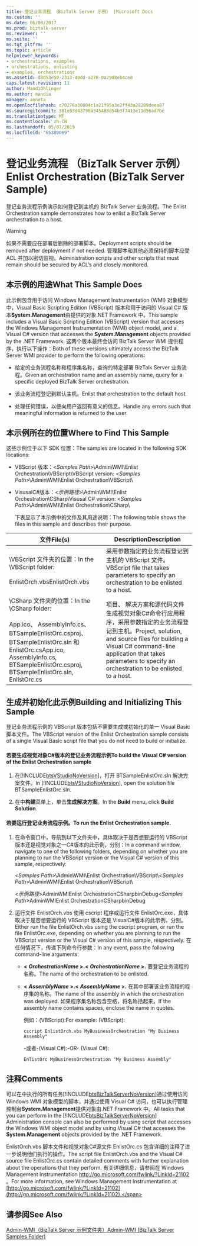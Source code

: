 ```yaml
---
title: 登记业务流程 （BizTalk Server 示例） |Microsoft Docs
ms.custom: ''
ms.date: 06/08/2017
ms.prod: biztalk-server
ms.reviewer: ''
ms.suite: ''
ms.tgt_pltfrm: ''
ms.topic: article
helpviewer_keywords:
- orchestrations, examples
- orchestrations, enlisting
- examples, orchestrations
ms.assetid: d8d53e59-2313-40dd-a278-0a29d8eb4ce8
caps.latest.revision: 11
author: MandiOhlinger
ms.author: mandia
manager: anneta
ms.openlocfilehash: c70276a30004c1a21f95a3e2ff43a28209deea87
ms.sourcegitcommit: 381e83d43796a345488d54b3f7413e11d56ad7be
ms.translationtype: MT
ms.contentlocale: zh-CN
ms.lasthandoff: 05/07/2019
ms.locfileid: "65389069"
---
```

# <a name="enlist-orchestration-biztalk-server-sample"></a><span data-ttu-id="c68c8-102">登记业务流程 （BizTalk Server 示例）</span><span class="sxs-lookup"><span data-stu-id="c68c8-102">Enlist Orchestration (BizTalk Server Sample)</span></span>
<span data-ttu-id="c68c8-103">登记业务流程示例演示如何登记到主机的 BizTalk Server 业务流程。</span><span class="sxs-lookup"><span data-stu-id="c68c8-103">The Enlist Orchestration sample demonstrates how to enlist a BizTalk Server orchestration to a host.</span></span>  
  
> [!WARNING]
>  <span data-ttu-id="c68c8-104">如果不需要应在部署后删除的部署脚本。</span><span class="sxs-lookup"><span data-stu-id="c68c8-104">Deployment scripts should be removed after deployment if not needed.</span></span> <span data-ttu-id="c68c8-105">管理脚本和其他必须保持的脚本应受 ACL 并加以密切监视。</span><span class="sxs-lookup"><span data-stu-id="c68c8-105">Administration scripts and other scripts that must remain should be secured by ACL’s and closely monitored.</span></span>  
  
## <a name="what-this-sample-does"></a><span data-ttu-id="c68c8-106">本示例的用途</span><span class="sxs-lookup"><span data-stu-id="c68c8-106">What This Sample Does</span></span>  
 <span data-ttu-id="c68c8-107">此示例包含用于访问 Windows Management Instrumentation (WMI) 对象模型中，Visual Basic Scripting Edition (VBScript) 版本和用于访问的 Visual C# 版本**System.Management**由提供的对象.NET Framework 中。</span><span class="sxs-lookup"><span data-stu-id="c68c8-107">This sample includes a Visual Basic Scripting Edition (VBScript) version that accesses the Windows Management Instrumentation (WMI) object model, and a Visual C# version that accesses the **System.Management** objects provided by the .NET Framework.</span></span> <span data-ttu-id="c68c8-108">这两个版本最终会访问 BizTalk Server WMI 提供程序，执行以下操作：</span><span class="sxs-lookup"><span data-stu-id="c68c8-108">Both of these versions ultimately access the BizTalk Server WMI provider to perform the following operations:</span></span>  
  
-   <span data-ttu-id="c68c8-109">给定的业务流程名称和程序集名称，查询的特定部署 BizTalk Server 业务流程。</span><span class="sxs-lookup"><span data-stu-id="c68c8-109">Given an orchestration name and an assembly name, query for a specific deployed BizTalk Server orchestration.</span></span>  
  
-   <span data-ttu-id="c68c8-110">该业务流程登记到默认主机。</span><span class="sxs-lookup"><span data-stu-id="c68c8-110">Enlist that orchestration to the default host.</span></span>  
  
-   <span data-ttu-id="c68c8-111">处理任何错误，以便向用户返回有意义的信息。</span><span class="sxs-lookup"><span data-stu-id="c68c8-111">Handle any errors such that meaningful information is returned to the user.</span></span>  
  
## <a name="where-to-find-this-sample"></a><span data-ttu-id="c68c8-112">本示例所在的位置</span><span class="sxs-lookup"><span data-stu-id="c68c8-112">Where to Find This Sample</span></span>  
 <span data-ttu-id="c68c8-113">这些示例位于以下 SDK 位置：</span><span class="sxs-lookup"><span data-stu-id="c68c8-113">The samples are located in the following SDK locations:</span></span>  
  
- <span data-ttu-id="c68c8-114">VBScript 版本：\<*Samples Path*\>\Admin\WMI\Enlist Orchestration\VBScript\\</span><span class="sxs-lookup"><span data-stu-id="c68c8-114">VBScript version: \<*Samples Path*\>\Admin\WMI\Enlist Orchestration\VBScript\\</span></span>  
  
- <span data-ttu-id="c68c8-115">VisusalC#版本：\<*示例路径*\>\Admin\WMI\Enlist Orchestration\CSharp\\</span><span class="sxs-lookup"><span data-stu-id="c68c8-115">Visusal C# version: \<*Samples Path*\>\Admin\WMI\Enlist Orchestration\CSharp\\</span></span>  
  
  <span data-ttu-id="c68c8-116">下表显示了本示例中的文件及其用途说明：</span><span class="sxs-lookup"><span data-stu-id="c68c8-116">The following table shows the files in this sample and describes their purpose.</span></span>  
  
|<span data-ttu-id="c68c8-117">文件</span><span class="sxs-lookup"><span data-stu-id="c68c8-117">File(s)</span></span>|<span data-ttu-id="c68c8-118">Description</span><span class="sxs-lookup"><span data-stu-id="c68c8-118">Description</span></span>|  
|---------------|-----------------|  
|<span data-ttu-id="c68c8-119">\VBScript 文件夹的位置：</span><span class="sxs-lookup"><span data-stu-id="c68c8-119">In the \VBScript folder:</span></span><br /><br /> <span data-ttu-id="c68c8-120">EnlistOrch.vbs</span><span class="sxs-lookup"><span data-stu-id="c68c8-120">EnlistOrch.vbs</span></span>|<span data-ttu-id="c68c8-121">采用参数指定的业务流程登记到主机的 VBScript 文件。</span><span class="sxs-lookup"><span data-stu-id="c68c8-121">VBScript file that takes parameters to specify an orchestration to be enlisted to a host.</span></span>|  
|<span data-ttu-id="c68c8-122">\CSharp 文件夹的位置：</span><span class="sxs-lookup"><span data-stu-id="c68c8-122">In the \CSharp folder:</span></span><br /><br /> <span data-ttu-id="c68c8-123">App.ico、 AssemblyInfo.cs、 BTSampleEnlistOrc.csproj、 BTSampleEnlistOrc.sln 和 EnlistOrc.cs</span><span class="sxs-lookup"><span data-stu-id="c68c8-123">App.ico, AssemblyInfo.cs, BTSampleEnlistOrc.csproj, BTSampleEnlistOrc.sln, EnlistOrc.cs</span></span>|<span data-ttu-id="c68c8-124">项目、 解决方案和源代码文件生成视觉对象C#命令行应用程序，采用参数指定的业务流程登记到主机。</span><span class="sxs-lookup"><span data-stu-id="c68c8-124">Project, solution, and source files for building a Visual C# command-line application that takes parameters to specify an orchestration to be enlisted to a host.</span></span>|  
  
## <a name="building-and-initializing-this-sample"></a><span data-ttu-id="c68c8-125">生成并初始化此示例</span><span class="sxs-lookup"><span data-stu-id="c68c8-125">Building and Initializing This Sample</span></span>  
 <span data-ttu-id="c68c8-126">登记业务流程示例的 VBScript 版本包括不需要生成或初始化的单一 Visual Basic 脚本文件。</span><span class="sxs-lookup"><span data-stu-id="c68c8-126">The VBScript version of the Enlist Orchestration sample consists of a single Visual Basic script file that you do not need to build or initialize.</span></span>  
  
#### <a name="to-build-the-visual-c-version-of-the-enlist-orchestration-sample"></a><span data-ttu-id="c68c8-127">若要生成视觉对象C#版本的登记业务流程示例</span><span class="sxs-lookup"><span data-stu-id="c68c8-127">To build the Visual C# version of the Enlist Orchestration sample</span></span>  
  
1. <span data-ttu-id="c68c8-128">在[!INCLUDE[btsVStudioNoVersion](../includes/btsvstudionoversion-md.md)]，打开 BTSampleEnlistOrc.sln 解决方案文件。</span><span class="sxs-lookup"><span data-stu-id="c68c8-128">In [!INCLUDE[btsVStudioNoVersion](../includes/btsvstudionoversion-md.md)], open the solution file BTSampleEnlistOrc.sln.</span></span>  
  
2. <span data-ttu-id="c68c8-129">在中**构建**菜单上，单击**生成解决方案**。</span><span class="sxs-lookup"><span data-stu-id="c68c8-129">In the **Build** menu, click **Build Solution**.</span></span>  
  
#### <a name="to-run-the-enlist-orchestration-sample"></a><span data-ttu-id="c68c8-130">若要运行登记业务流程示例。</span><span class="sxs-lookup"><span data-stu-id="c68c8-130">To run the Enlist Orchestration sample.</span></span>  
  
1.  <span data-ttu-id="c68c8-131">在命令窗口中，导航到以下文件夹中，具体取决于是否想要运行的 VBScript 版本还是视觉对象之一C#版本的此示例，分别：</span><span class="sxs-lookup"><span data-stu-id="c68c8-131">In a command window, navigate to one of the following folders, depending on whether you are planning to run the VBScript version or the Visual C# version of this sample, respectively:</span></span>  
  
     <span data-ttu-id="c68c8-132">\<*Samples Path*\>\Admin\WMI\Enlist Orchestration\VBScript\\</span><span class="sxs-lookup"><span data-stu-id="c68c8-132">\<*Samples Path*\>\Admin\WMI\Enlist Orchestration\VBScript\\</span></span>  
  
     <span data-ttu-id="c68c8-133">\<*示例路径*\>AdminWMIEnlist OrchestrationCSharpbinDebug</span><span class="sxs-lookup"><span data-stu-id="c68c8-133">\<*Samples Path*\>AdminWMIEnlist OrchestrationCSharpbinDebug</span></span>  
  
2.  <span data-ttu-id="c68c8-134">运行文件 EnlistOrch.vbs 使用 cscript 程序或运行文件 EnlistOrc.exe，具体取决于是否想要运行的 VBScript 版本还是 VisualC#版本的此示例，分别。</span><span class="sxs-lookup"><span data-stu-id="c68c8-134">Either run the file EnlistOrch.vbs using the cscript program, or run the file EnlistOrc.exe, depending on whether you are planning to run the VBScript version or the Visual C# version of this sample, respectively.</span></span> <span data-ttu-id="c68c8-135">在任何情况下，传递下列命令行参数：</span><span class="sxs-lookup"><span data-stu-id="c68c8-135">In any event, pass the following command-line arguments:</span></span>  
  
    -   <span data-ttu-id="c68c8-136">**\<** ***OrchestrationName* \>.**</span><span class="sxs-lookup"><span data-stu-id="c68c8-136">**\<** ***OrchestrationName* \>.**</span></span> <span data-ttu-id="c68c8-137">要登记业务流程的名称。</span><span class="sxs-lookup"><span data-stu-id="c68c8-137">The name of the orchestration to be enlisted.</span></span>  
  
    -   <span data-ttu-id="c68c8-138">**\<** ***AssemblyName* \>.**</span><span class="sxs-lookup"><span data-stu-id="c68c8-138">**\<** ***AssemblyName* \>.**</span></span> <span data-ttu-id="c68c8-139">在其中部署该业务流程的程序集的名称。</span><span class="sxs-lookup"><span data-stu-id="c68c8-139">The name of the assembly in which the orchestration was deployed.</span></span> <span data-ttu-id="c68c8-140">如果程序集名称包含空格，将名称括起来。</span><span class="sxs-lookup"><span data-stu-id="c68c8-140">If the assembly name contains spaces, enclose the name in quotes.</span></span>  
  
         <span data-ttu-id="c68c8-141">例如：(VBScript):</span><span class="sxs-lookup"><span data-stu-id="c68c8-141">For example: (VBScript):</span></span>  
  
        ```  
        cscript EnlistOrch.vbs MyBusinessOrchestration "My Business Assembly"  
        ```  
  
         <span data-ttu-id="c68c8-142">-或者-(Visual C#):</span><span class="sxs-lookup"><span data-stu-id="c68c8-142">-OR- (Visual C#):</span></span>  
  
        ```  
        EnlistOrc MyBusinessOrchestration "My Business Assembly"  
        ```  
  
## <a name="comments"></a><span data-ttu-id="c68c8-143">注释</span><span class="sxs-lookup"><span data-stu-id="c68c8-143">Comments</span></span>  
 <span data-ttu-id="c68c8-144">可以在中执行的所有任务[!INCLUDE[btsBizTalkServerNoVersion](../includes/btsbiztalkservernoversion-md.md)]通过使用访问 Windows WMI 对象模型的脚本，并通过使用 Visual C# 访问，也可以执行管理控制台**System.Management**提供对象由.NET Framework 中。</span><span class="sxs-lookup"><span data-stu-id="c68c8-144">All tasks that you can perform in the [!INCLUDE[btsBizTalkServerNoVersion](../includes/btsbiztalkservernoversion-md.md)] Administration console can also be performed by using script that accesses the Windows WMI object model and by using Visual C# that accesses the **System.Management** objects provided by the .NET Framework.</span></span>  
  
 <span data-ttu-id="c68c8-145">EnlistOrch.vbs 脚本文件和视觉对象C#源文件 EnlistOrc.cs 包含详细的注释了进一步说明他们执行的操作。</span><span class="sxs-lookup"><span data-stu-id="c68c8-145">The script file EnlistOrch.vbs and the Visual C# source file EnlistOrc.cs contain detailed comments with further explanation about the operations that they perform.</span></span> <span data-ttu-id="c68c8-146">有关详细信息，请参阅在 Windows Management Instrumentation [ http://go.microsoft.com/fwlink/?LinkId=21102 ](http://go.microsoft.com/fwlink/?LinkId=21102)。</span><span class="sxs-lookup"><span data-stu-id="c68c8-146">For more information, see Windows Management Instrumentation at [http://go.microsoft.com/fwlink/?LinkId=21102](http://go.microsoft.com/fwlink/?LinkId=21102).</span></span>  
  
## <a name="see-also"></a><span data-ttu-id="c68c8-147">请参阅</span><span class="sxs-lookup"><span data-stu-id="c68c8-147">See Also</span></span>  
 [<span data-ttu-id="c68c8-148">Admin-WMI（BizTalk Server 示例文件夹）</span><span class="sxs-lookup"><span data-stu-id="c68c8-148">Admin-WMI (BizTalk Server Samples Folder)</span></span>](../core/admin-wmi-biztalk-server-samples-folder.md)